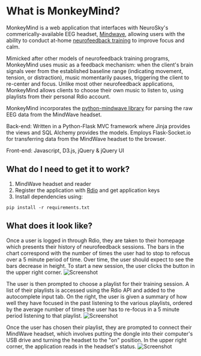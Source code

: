 # What is MonkeyMind?

MonkeyMind is a web application that interfaces with NeuroSky's commerically-available EEG headset, [Mindwave](http://store.neurosky.com/products/mindwave-1), allowing users with the ability to conduct at-home [neurofeedback training](http://en.wikipedia.org/wiki/Neurofeedback) to improve focus and calm. 

Mimicked after other models of neurofeedback training programs, MonkeyMind uses music as a feedback mechanism: when the client's brain signals veer from the established baseline range (indicating movement, tension, or distraction), music momentarily pauses, triggering the client to re-center and focus. Unlike most other neurofeedback applications, MonkeyMind allows clients to choose their own music to listen to, using playlists from their personal Rdio account.

MonkeyMind incorporates the [python-mindwave library](https://github.com/akloster/python-mindwave/tree/master/pymindwave) for parsing the raw EEG data from the MindWave headset.

Back-end: Written in a Python-Flask MVC framework where Jinja provides the views and SQL Alchemy provides the models. Employs Flask-Socket.io for transferring data from the MindWave headset to the browser.

Front-end: Javascript, D3.js, jQuery & jQuery UI

## What do I need to get it to work?

1. MindWave headset and reader
2. Register the application with [Rdio](http://www.rdio.com/developers/) and get application keys
3. Install dependencies using:
```
pip install -r requirements.txt
```

## What does it look like?

Once a user is logged in through Rdio, they are taken to their homepage which presents their history of neurofeedback sessions. The bars in the chart correspond with the number of times the user had to stop to refocus over a 5 minute period of time. Over time, the user should expect to see the bars decrease in height. To start a new session, the user clicks the button in the upper right corner.
![Screenshot](https://raw.github.com/jpjane89/monkeymind/master/screenshots/progress.png)

The user is then prompted to choose a playlist for their training session. A list of their playlists is accessed using the Rdio API and added to the autocomplete input tab. On the right, the user is given a summary of how well they have focused in the past listening to the various playlists, ordered by the average number of times the user has to re-focus in a 5 minute period listening to that playlist.
![Screenshot](https://raw.github.com/jpjane89/monkeymind/master/screenshots/playlist.png)

Once the user has chosen their playlist, they are prompted to connect their MindWave headset, which involves putting the dongle into their computer's USB drive and turning the headset to the "on" position. In the upper right corner, the application reads in the headset's status. 
![Screenshot](https://raw.github.com/jpjane89/monkeymind/master/screenshots/connect.png)
